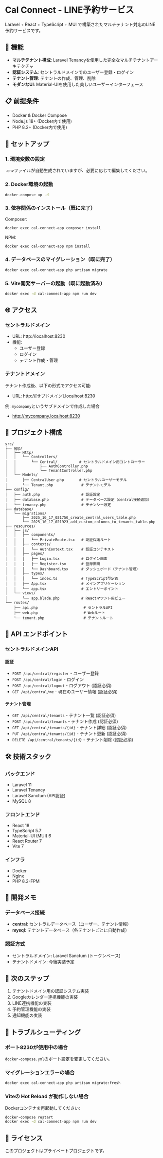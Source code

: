 # Cal Connect - LINE予約サービス

Laravel + React + TypeScript + MUI で構築されたマルチテナント対応のLINE予約サービスです。

## 🚀 機能

- **マルチテナント構成**: Laravel Tenancyを使用した完全なマルチテナントアーキテクチャ
- **認証システム**: セントラルドメインでのユーザー登録・ログイン
- **テナント管理**: テナントの作成、管理、削除
- **モダンなUI**: Material-UIを使用した美しいユーザーインターフェース

## 📋 前提条件

- Docker & Docker Compose
- Node.js 18+ (Docker内で使用)
- PHP 8.2+ (Docker内で使用)

## 🔧 セットアップ

### 1. 環境変数の設定

`.env`ファイルが自動生成されていますが、必要に応じて編集してください。

### 2. Docker環境の起動

```bash
docker-compose up -d
```

### 3. 依存関係のインストール（既に完了）

Composer:
```bash
docker exec cal-connect-app composer install
```

NPM:
```bash
docker exec cal-connect-app npm install
```

### 4. データベースのマイグレーション（既に完了）

```bash
docker exec cal-connect-app php artisan migrate
```

### 5. Vite開発サーバーの起動（既に起動済み）

```bash
docker exec -d cal-connect-app npm run dev
```

## 🌐 アクセス

### セントラルドメイン
- URL: http://localhost:8230
- 機能:
  - ユーザー登録
  - ログイン
  - テナント作成・管理

### テナントドメイン
テナント作成後、以下の形式でアクセス可能:
- URL: http://[サブドメイン].localhost:8230

例: `mycompany`というサブドメインで作成した場合
- http://mycompany.localhost:8230

## 📁 プロジェクト構成

```
src/
├── app/
│   ├── Http/
│   │   └── Controllers/
│   │       └── Central/          # セントラルドメイン用コントローラー
│   │           ├── AuthController.php
│   │           └── TenantController.php
│   └── Models/
│       ├── CentralUser.php       # セントラルユーザーモデル
│       └── Tenant.php             # テナントモデル
├── config/
│   ├── auth.php                   # 認証設定
│   ├── database.php               # データベース設定（central接続追加）
│   └── tenancy.php                # テナンシー設定
├── database/
│   └── migrations/
│       ├── 2025_10_17_021750_create_central_users_table.php
│       └── 2025_10_17_021923_add_custom_columns_to_tenants_table.php
├── resources/
│   ├── js/
│   │   ├── components/
│   │   │   └── PrivateRoute.tsx   # 認証保護ルート
│   │   ├── contexts/
│   │   │   └── AuthContext.tsx    # 認証コンテキスト
│   │   ├── pages/
│   │   │   ├── Login.tsx          # ログイン画面
│   │   │   ├── Register.tsx       # 登録画面
│   │   │   └── Dashboard.tsx      # ダッシュボード（テナント管理）
│   │   ├── types/
│   │   │   └── index.ts           # TypeScript型定義
│   │   ├── App.tsx                # メインアプリケーション
│   │   └── app.tsx                # エントリーポイント
│   └── views/
│       └── app.blade.php          # Reactマウント用ビュー
└── routes/
    ├── api.php                     # セントラルAPI
    ├── web.php                     # Webルート
    └── tenant.php                  # テナントルート
```

## 🔑 API エンドポイント

### セントラルドメインAPI

#### 認証
- `POST /api/central/register` - ユーザー登録
- `POST /api/central/login` - ログイン
- `POST /api/central/logout` - ログアウト (認証必須)
- `GET /api/central/me` - 現在のユーザー情報 (認証必須)

#### テナント管理
- `GET /api/central/tenants` - テナント一覧 (認証必須)
- `POST /api/central/tenants` - テナント作成 (認証必須)
- `GET /api/central/tenants/{id}` - テナント詳細 (認証必須)
- `PUT /api/central/tenants/{id}` - テナント更新 (認証必須)
- `DELETE /api/central/tenants/{id}` - テナント削除 (認証必須)

## 🛠️ 技術スタック

### バックエンド
- Laravel 11
- Laravel Tenancy
- Laravel Sanctum (API認証)
- MySQL 8

### フロントエンド
- React 18
- TypeScript 5.7
- Material-UI (MUI) 6
- React Router 7
- Vite 7

### インフラ
- Docker
- Nginx
- PHP 8.2-FPM

## 📝 開発メモ

### データベース接続
- **central**: セントラルデータベース（ユーザー、テナント情報）
- **mysql**: テナントデータベース（各テナントごとに自動作成）

### 認証方式
- セントラルドメイン: Laravel Sanctum (トークンベース)
- テナントドメイン: 今後実装予定

## 🎯 次のステップ

1. テナントドメイン用の認証システム実装
2. Googleカレンダー連携機能の実装
3. LINE連携機能の実装
4. 予約管理機能の実装
5. 通知機能の実装

## 🐛 トラブルシューティング

### ポート8230が使用中の場合
`docker-compose.yml`のポート設定を変更してください。

### マイグレーションエラーの場合
```bash
docker exec cal-connect-app php artisan migrate:fresh
```

### Viteの Hot Reload が動作しない場合
Dockerコンテナを再起動してください:
```bash
docker-compose restart
docker exec -d cal-connect-app npm run dev
```

## 📄 ライセンス

このプロジェクトはプライベートプロジェクトです。
